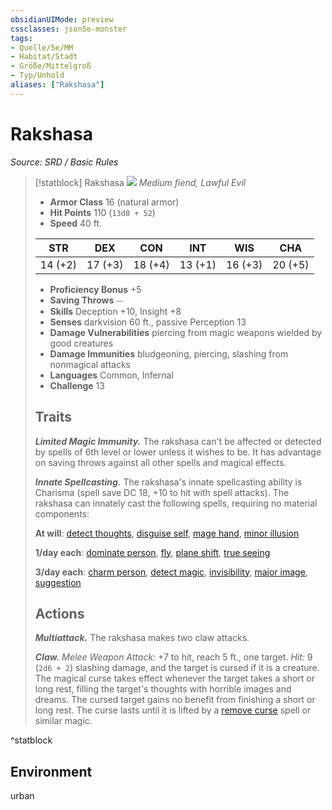 ```yaml
---
obsidianUIMode: preview
cssclasses: json5e-monster
tags:
- Quelle/5e/MM
- Habitat/Stadt
- Größe/Mittelgroß
- Typ/Unhold
aliases: ["Rakshasa"]
---
```

# Rakshasa
*Source: SRD / Basic Rules*  

> [!statblock] Rakshasa
> ![](compendium/bestiary/fiend/token/rakshasa.png#token)
> *Medium fiend, Lawful Evil*
> 
> - **Armor Class** 16  (natural armor)
> - **Hit Points** 110 (`13d8 + 52`)
> - **Speed** 40 ft.
> 
> |STR|DEX|CON|INT|WIS|CHA|
> |:---:|:---:|:---:|:---:|:---:|:---:|
> |14 (+2)|17 (+3)|18 (+4)|13 (+1)|16 (+3)|20 (+5)|
> 
> - **Proficiency Bonus** +5
> - **Saving Throws** ⏤
> - **Skills** Deception +10, Insight +8
> - **Senses** darkvision 60 ft., passive Perception 13
> - **Damage Vulnerabilities** piercing from magic weapons wielded by good creatures
> - **Damage Immunities** bludgeoning, piercing, slashing from nonmagical attacks
> - **Languages** Common, Infernal
> - **Challenge** 13
> 
> ## Traits
> 
> ***Limited Magic Immunity.*** The rakshasa can't be affected or detected by spells of 6th level or lower unless it wishes to be. It has advantage on saving throws against all other spells and magical effects.
> 
> ***Innate Spellcasting.*** The rakshasa's innate spellcasting ability is Charisma (spell save DC 18, +10 to hit with spell attacks). The rakshasa can innately cast the following spells, requiring no material components:
> 
> **At will**: [detect thoughts](compendium/spells/detect-thoughts.md), [disguise self](compendium/spells/disguise-self.md), [mage hand](compendium/spells/mage-hand.md), [minor illusion](compendium/spells/minor-illusion.md)
> 
> **1/day each**: [dominate person](compendium/spells/dominate-person.md), [fly](compendium/spells/fly.md), [plane shift](compendium/spells/plane-shift.md), [true seeing](compendium/spells/true-seeing.md)
> 
> **3/day each**: [charm person](compendium/spells/charm-person.md), [detect magic](compendium/spells/detect-magic.md), [invisibility](compendium/spells/invisibility.md), [major image](compendium/spells/major-image.md), [suggestion](compendium/spells/suggestion.md)
> 
> ## Actions
> 
> ***Multiattack.*** The rakshasa makes two claw attacks.
> 
> ***Claw.*** *Melee Weapon Attack:* +7 to hit, reach 5 ft., one target. *Hit:* 9 (`2d6 + 2`) slashing damage, and the target is cursed if it is a creature. The magical curse takes effect whenever the target takes a short or long rest, filling the target's thoughts with horrible images and dreams. The cursed target gains no benefit from finishing a short or long rest. The curse lasts until it is lifted by a [remove curse](compendium/spells/remove-curse.md) spell or similar magic.
^statblock

## Environment

urban
